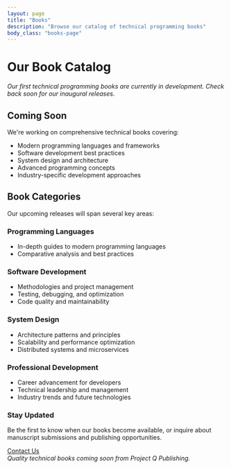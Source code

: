 ```yaml
---
layout: page
title: "Books"
description: "Browse our catalog of technical programming books"
body_class: "books-page"
---
```


<div class="page-header">
  <h1>Our Book Catalog</h1>
</div>

<div class="coming-soon-notice">
  <p><em>Our first technical programming books are currently in development. Check back soon for our inaugural releases.</em></p>
</div>

<section>
  <h2>Coming Soon</h2>
  <p>We're working on comprehensive technical books covering:</p>
  <ul>
    <li>Modern programming languages and frameworks</li>
    <li>Software development best practices</li>
    <li>System design and architecture</li>
    <li>Advanced programming concepts</li>
    <li>Industry-specific development approaches</li>
  </ul>
</section>

<section class="book-categories">
  <h2>Book Categories</h2>
  <p>Our upcoming releases will span several key areas:</p>

  <div class="category-section">
    <h3>Programming Languages</h3>
    <div class="category-description">
      <ul>
        <li>In-depth guides to modern programming languages</li>
        <li>Comparative analysis and best practices</li>
      </ul>
    </div>
  </div>

  <div class="category-section">
    <h3>Software Development</h3>
    <div class="category-description">
      <ul>
        <li>Methodologies and project management</li>
        <li>Testing, debugging, and optimization</li>
        <li>Code quality and maintainability</li>
      </ul>
    </div>
  </div>

  <div class="category-section">
    <h3>System Design</h3>
    <div class="category-description">
      <ul>
        <li>Architecture patterns and principles</li>
        <li>Scalability and performance optimization</li>
        <li>Distributed systems and microservices</li>
      </ul>
    </div>
  </div>

  <div class="category-section">
    <h3>Professional Development</h3>
    <div class="category-description">
      <ul>
        <li>Career advancement for developers</li>
        <li>Technical leadership and management</li>
        <li>Industry trends and future technologies</li>
      </ul>
    </div>
  </div>
</section>

<section class="update-cta">
  <h3>Stay Updated</h3>
  <p>Be the first to know when our books become available, or inquire about manuscript submissions and publishing opportunities.</p>
  <a href="/contact">Contact Us</a>
</section>

<div class="page-footer">
  <em>Quality technical books coming soon from Project Q Publishing.</em>
</div>